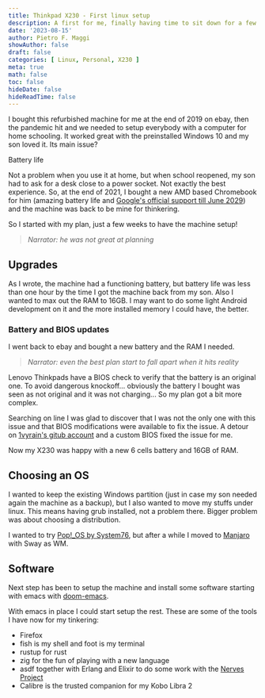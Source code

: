 ```yaml
---
title: Thinkpad X230 - First linux setup
description: A first for me, finally having time to sit down for a few evenings and setup my Thinkpad X230 with linux. This is supposed to be my thinkering machine for the coming months.
date: '2023-08-15'
author: Pietro F. Maggi
showAuthor: false
draft: false
categories: [ Linux, Personal, X230 ]
meta: true
math: false
toc: false
hideDate: false
hideReadTime: false
---
```


I bought this refurbished machine for me at the end of 2019 on ebay, then the pandemic hit and we needed to setup everybody with a computer for home schooling. It worked great with the preinstalled Windows 10 and my son loved it. Its main issue?

Battery life

Not a problem when you use it at home, but when school reopened, my son had to ask for a desk close to a power socket. Not exactly the best experience.
So, at the end of 2021, I bought a new AMD based Chromebook for him (amazing battery life and [Google's official support till June 2029][1]) and the machine was back to be mine for thinkering.

So I started with my plan, just a few weeks to have the machine setup!

> *Narrator: he was not great at planning*

## Upgrades

As I wrote, the machine had a functioning battery, but battery life was less than one hour by the time I got the machine back from my son. Also I wanted to max out the RAM to 16GB. I may want to do some light Android development on it and the more installed memory I could have, the better.

### Battery and BIOS updates

I went back to ebay and bought a new battery and the RAM I needed.

> *Narrator: even the best plan start to fall apart when it hits reality*

Lenovo Thinkpads have a BIOS check to verify that the battery is an original one. To avoid dangerous knockoff... obviously the battery I bought was seen as not original and it was not charging... So my plan got a bit more complex.

Searching on line I was glad to discover that I was not the only one with this issue and that BIOS modifications were available to fix the issue. A detour on [1vyrain's gitub account][2] and a custom BIOS fixed the issue for me.

Now my X230 was happy with a new 6 cells battery and 16GB of RAM.

## Choosing an OS

I wanted to keep the existing Windows partition (just in case my son needed again the machine as a backup), but I also wanted to move my stuffs under linux. This means having grub installed, not a problem there. Bigger problem was about choosing a distribution.

I wanted to try [Pop!_OS by System76][3], but after a while I moved to [Manjaro][4] with Sway as WM.

## Software

Next step has been to setup the machine and install some software starting with emacs with [doom-emacs][5].

With emacs in place I could start setup the rest. These are some of the tools I have now for my tinkering:

- Firefox
- fish is my shell and foot is my terminal
- rustup for rust
- zig for the fun of playing with a new language
- asdf together with Erlang and Elixir to do some work with the [Nerves Project][6]
- Calibre is the trusted companion for my Kobo Libra 2

[1]: https://support.google.com/chrome/a/answer/6220366?hl=en#zippy=%2Chp
[2]: https://github.com/n4ru/1vyrain/
[3]: https://pop.system76.com/
[4]: https://manjaro.org/
[5]: https://github.com/doomemacs/doomemacs
[6]: https://nerves-project.org/
